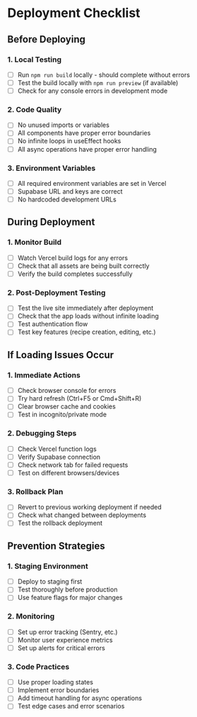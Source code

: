 # Deployment Checklist

## Before Deploying

### 1. Local Testing
- [ ] Run `npm run build` locally - should complete without errors
- [ ] Test the build locally with `npm run preview` (if available)
- [ ] Check for any console errors in development mode

### 2. Code Quality
- [ ] No unused imports or variables
- [ ] All components have proper error boundaries
- [ ] No infinite loops in useEffect hooks
- [ ] All async operations have proper error handling

### 3. Environment Variables
- [ ] All required environment variables are set in Vercel
- [ ] Supabase URL and keys are correct
- [ ] No hardcoded development URLs

## During Deployment

### 1. Monitor Build
- [ ] Watch Vercel build logs for any errors
- [ ] Check that all assets are being built correctly
- [ ] Verify the build completes successfully

### 2. Post-Deployment Testing
- [ ] Test the live site immediately after deployment
- [ ] Check that the app loads without infinite loading
- [ ] Test authentication flow
- [ ] Test key features (recipe creation, editing, etc.)

## If Loading Issues Occur

### 1. Immediate Actions
- [ ] Check browser console for errors
- [ ] Try hard refresh (Ctrl+F5 or Cmd+Shift+R)
- [ ] Clear browser cache and cookies
- [ ] Test in incognito/private mode

### 2. Debugging Steps
- [ ] Check Vercel function logs
- [ ] Verify Supabase connection
- [ ] Check network tab for failed requests
- [ ] Test on different browsers/devices

### 3. Rollback Plan
- [ ] Revert to previous working deployment if needed
- [ ] Check what changed between deployments
- [ ] Test the rollback deployment

## Prevention Strategies

### 1. Staging Environment
- [ ] Deploy to staging first
- [ ] Test thoroughly before production
- [ ] Use feature flags for major changes

### 2. Monitoring
- [ ] Set up error tracking (Sentry, etc.)
- [ ] Monitor user experience metrics
- [ ] Set up alerts for critical errors

### 3. Code Practices
- [ ] Use proper loading states
- [ ] Implement error boundaries
- [ ] Add timeout handling for async operations
- [ ] Test edge cases and error scenarios 